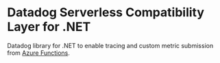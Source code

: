 # Datadog Serverless Compatibility Layer for .NET

Datadog library for .NET to enable tracing and custom metric submission from [Azure Functions](https://azure.microsoft.com/en-us/products/functions).
